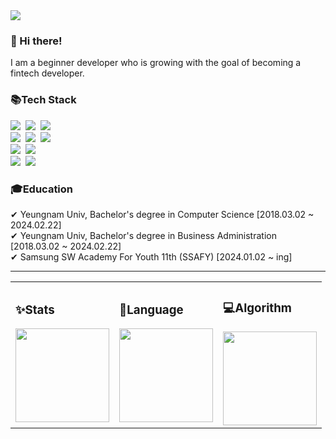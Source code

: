 <div class="header-image">
  <img src="https://capsule-render.vercel.app/api?type=waving&color=gradient&height=250&section=header&text=Welcome&nbsp;to&nbsp;&nbsp;Yuseung's&nbsp;Github😊&fontAlignY=40&fontSize=45&fontColor=ffffff" />
</div>
<h3>👋 Hi there!</h3>
I am a beginner developer who is growing with the goal of becoming a fintech developer.

<h3>📚Tech Stack</h3>
<p>
  <img src="https://img.shields.io/badge/Java-007396?style=flat-square&logo=Java&logoColor=white"/></a>&nbsp
  <img src="https://img.shields.io/badge/Python-3766AB?style=flat-square&logo=Python&logoColor=white"/></a>&nbsp 
  <img src="https://img.shields.io/badge/Javascript-ffb13b?style=flat-square&logo=javascript&logoColor=white"/></a>&nbsp 
  <br>
  <img src="https://img.shields.io/badge/Spring-6DB33F?style=flat-square&logo=Spring&logoColor=white"/></a>&nbsp
  <img src="https://img.shields.io/badge/SpringBoot-6DB33F?style=flat-square&logo=SpringBoot&logoColor=white"/></a>&nbsp 
  <img src="https://img.shields.io/badge/Node.js-339933?style=flat-square&logo=Node.js&logoColor=white"/></a>&nbsp
  <br>
  <img src="https://img.shields.io/badge/Oracle-F80000?style=flat-square&logo=Oracle&logoColor=white"/></a>&nbsp
  <img src="https://img.shields.io/badge/Mysql-E6B91E?style=flat-square&logo=MySql&logoColor=white"/></a>&nbsp
  <br>
  <img src="https://img.shields.io/badge/AWS-232F3E?style=flat-square&logo=AmazonAWS&logoColor=white"/></a>&nbsp 
  <img src="https://img.shields.io/badge/GoogleCloud-4285F4?style=flat-square&logo=GoogleCloud&logoColor=white"/></a>&nbsp 
</p>
<h3>🎓Education</h3>
✔ Yeungnam Univ, Bachelor's degree in Computer Science [2018.03.02 ~ 2024.02.22] <br>
✔ Yeungnam Univ, Bachelor's degree in Business Administration [2018.03.02 ~ 2024.02.22] <br>
✔ Samsung SW Academy For Youth 11th (SSAFY) [2024.01.02 ~ ing]

<hr>
<table>
  <tr>
    <td>
      <h3>✨Stats</h3>
      <img src="https://github-readme-stats.vercel.app/api?username=yuseung0429&theme=transparent&show_icons=true" height="150"/>
    </td>
    <td>
      <h3>🌈Language</h3>
      <img src="https://github-readme-stats.vercel.app/api/top-langs/?username=yuseung0429&layout=compact&theme=transparent" height="150"/>
    </td>
    <td>
      <h3>💻Algorithm</h3>
      <img src="http://mazassumnida.wtf/api/v2/generate_badge?boj=yuseung0429" height="150">
    </td>
  </tr>
</table>


<!--
**yuseung0429/yuseung0429** is a ✨ _special_ ✨ repository because its `README.md` (this file) appears on your GitHub profile.

Here are some ideas to get you started:

- 🔭 I’m currently working on ...
- 🌱 I’m currently learning ...
- 👯 I’m looking to collaborate on ...
- 🤔 I’m looking for help with ...
- 💬 Ask me about ...
- 📫 How to reach me: ...
- 😄 Pronouns: ...
- ⚡ Fun fact: ...
-->
